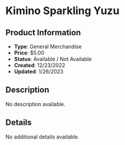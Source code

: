 # Kimino Sparkling Yuzu

## Product Information
- **Type**: General Merchandise
- **Price**: $5.00
- **Status**: Available / Not Available
- **Created**: 12/23/2022
- **Updated**: 1/26/2023

## Description
No description available.



## Details
No additional details available.
